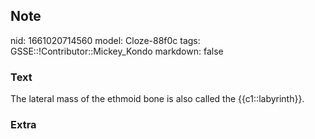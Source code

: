 ## Note
nid: 1661020714560
model: Cloze-88f0c
tags: GSSE::!Contributor::Mickey_Kondo
markdown: false

### Text
The lateral mass of the ethmoid bone is also called the {{c1::labyrinth}}.

### Extra


